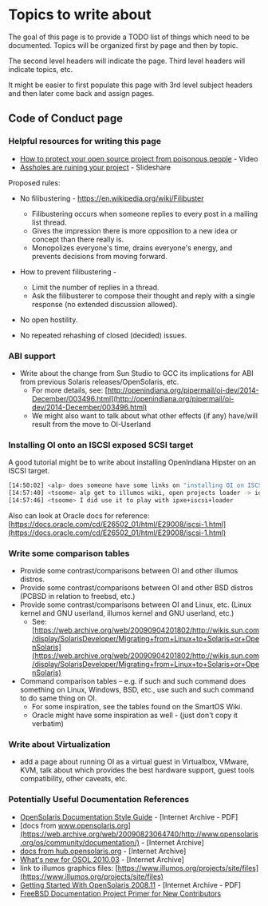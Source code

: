 # Topics to write about

The goal of this page is to provide a TODO list of things which need to be documented.
Topics will be organized first by page and then by topic.

The second level headers will indicate the page.
Third level headers will indicate topics, etc.

It might be easier to first populate this page with 3rd level subject headers and then later come back and assign pages.

## Code of Conduct page

### Helpful resources for writing this page

* [How to protect your open source project from poisonous people](https://www.youtube.com/watch?v=Q52kFL8zVoM) - Video
* [Assholes are ruining your project](http://www.slideshare.net/dberkholz/assholes-are-ruining-your-project) - Slideshare

Proposed rules:

* No filibustering - <https://en.wikipedia.org/wiki/Filibuster>
    * Filibustering occurs when someone replies to every post in a mailing list thread.
    * Gives the impression there is more opposition to a new idea or concept than there really is.
    * Monopolizes everyone's time, drains everyone's energy, and prevents decisions from moving forward.

* How to prevent filibustering -
    * Limit the number of replies in a thread.
    * Ask the filibusterer to compose their thought and reply with a single response (no extended discussion allowed).

* No open hostility.
* No repeated rehashing of closed (decided) issues.


### ABI support

* Write about the change from Sun Studio to GCC its implications for ABI from previous Solaris releases/OpenSolaris, etc.
    * For more details, see: [http://openindiana.org/pipermail/oi-dev/2014-December/003496.html](http://openindiana.org/pipermail/oi-dev/2014-December/003496.html)
    * We might also want to talk about what other effects (if any) have/will result from the move to OI-Userland


### Installing OI onto an ISCSI exposed SCSI target

A good tutorial might be to write about installing OpenIndiana Hipster on an ISCSI target.


```bash
[14:50:02] <alp> does someone have some links on "installing OI on ISCSI" ?
[14:57:40] <tsoome> alp get to illumos wiki, open projects loader -> ideas, from there you get link for jeffpc iscsi experiment
[14:57:46] <tsoome> I did use it to play with ipxe+iscsi+loader
```

Also can look at Oracle docs for reference: [https://docs.oracle.com/cd/E26502_01/html/E29008/iscsi-1.html](https://docs.oracle.com/cd/E26502_01/html/E29008/iscsi-1.html)


### Write some comparison tables

* Provide some contrast/comparisons between OI and other illumos distros.
* Provide some contrast/comparisons between OI and other BSD distros (PCBSD in relation to freebsd, etc.)
* Provide some contrast/comparisons between OI and Linux, etc. (Linux kernel and GNU userland, illumos kernel and GNU userland, etc.)
    * See: [https://web.archive.org/web/20090904201802/http://wikis.sun.com/display/SolarisDeveloper/Migrating+from+Linux+to+Solaris+or+OpenSolaris](https://web.archive.org/web/20090904201802/http://wikis.sun.com/display/SolarisDeveloper/Migrating+from+Linux+to+Solaris+or+OpenSolaris)
* Command comparison tables – e.g. if such and such command does something on Linux, Windows, BSD, etc., use such and such command to do same thing on OI.
    * For some inspiration, see the tables found on the SmartOS Wiki.
    * Oracle might have some inspiration as well - (just don't copy it verbatim)


### Write about Virtualization

* add a page about running OI as a virtual guest in Virtualbox, VMware, KVM, talk about which provides the best hardware support, guest tools compatibility, other caveats, etc.


### Potentially Useful Documentation References

* [OpenSolaris Documentation Style Guide](https://web.archive.org/web/20081207155129/http://opensolaris.org/os/community/documentation/files/OSOLDOCSG.pdf) - [Internet Archive - PDF]
* [docs from www.opensolaris.org](https://web.archive.org/web/20090823064740/http://www.opensolaris.org/os/community/documentation/) - [Internet Archive]
* [docs from hub.opensolaris.org](https://web.archive.org/web/20100909110451/http://hub.opensolaris.org/bin/view/Main/documentation) - [Internet Archive]
* [What's new for OSOL 2010.03](https://web.archive.org/web/20110702071619/http://cr.opensolaris.org/~gman/opensolaris-whats-new-2010-03) - [Internet Archive]
* link to illumos graphics files: [https://www.illumos.org/projects/site/files](https://www.illumos.org/projects/site/files)
* [Getting Started With OpenSolaris 2008.11](https://web.archive.org/web/20110904232819/http://dlc.sun.com/osol/docs/downloads/minibook/en/820-7102-10-Eng-doc.pdf) - [Internet Archive - PDF]
* [FreeBSD Documentation Project Primer for New Contributors](https://www.freebsd.org/doc/en_US.ISO8859-1/books/fdp-primer/)

